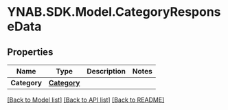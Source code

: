 # YNAB.SDK.Model.CategoryResponseData
## Properties

Name | Type | Description | Notes
------------ | ------------- | ------------- | -------------
**Category** | [**Category**](Category.md) |  | 

[[Back to Model list]](../README.md#documentation-for-models) [[Back to API list]](../README.md#documentation-for-api-endpoints) [[Back to README]](../README.md)

